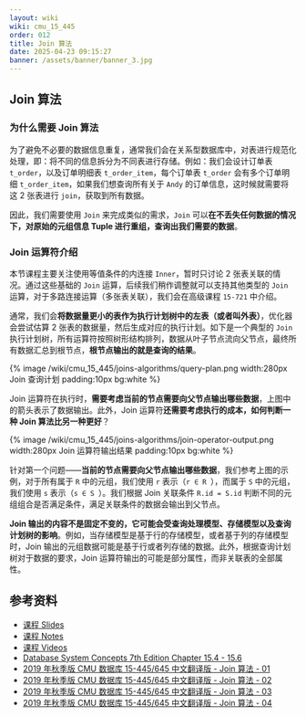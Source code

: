 ```yaml
---
layout: wiki
wiki: cmu_15_445
order: 012
title: Join 算法
date: 2025-04-23 09:15:27
banner: /assets/banner/banner_3.jpg
---
```


## Join 算法

### 为什么需要 Join 算法

为了避免不必要的数据信息重复，通常我们会在关系型数据库中，对表进行规范化处理，即：将不同的信息拆分为不同表进行存储。例如：我们会设计订单表 `t_order`，以及订单明细表 `t_order_item`，每个订单表 `t_order` 会有多个订单明细 `t_order_item`，如果我们想查询所有关于 `Andy` 的订单信息，这时候就需要将这 2 张表进行 `join`，获取到所有数据。

因此，我们需要使用 `Join` 来完成类似的需求，`Join` 可以**在不丢失任何数据的情况下，对原始的元组信息 Tuple 进行重组，查询出我们需要的数据**。

### Join 运算符介绍

本节课程主要关注使用等值条件的内连接 `Inner`，暂时只讨论 2 张表关联的情况。通过这些基础的 `Join` 运算，后续我们稍作调整就可以支持其他类型的 `Join` 运算，对于多路连接运算（多张表关联），我们会在高级课程 `15-721` 中介绍。

通常，我们会**将数据量更小的表作为执行计划树中的左表（或者叫外表）**，优化器会尝试估算 2 张表的数据量，然后生成对应的执行计划。如下是一个典型的 `Join` 执行计划树，所有运算符按照树形结构排列，数据从叶子节点流向父节点，最终所有数据汇总到根节点，**根节点输出的就是查询的结果**。

{% image /wiki/cmu_15_445/joins-algorithms/query-plan.png width:280px Join 查询计划 padding:10px bg:white %}

Join 运算符在执行时，**需要考虑当前的节点需要向父节点输出哪些数据**，上图中的箭头表示了数据输出。此外，Join 运算符**还需要考虑执行的成本，如何判断一种 Join 算法比另一种更好**？

{% image /wiki/cmu_15_445/joins-algorithms/join-operator-output.png width:280px Join 运算符输出结果 padding:10px bg:white %}

针对第一个问题——**当前的节点需要向父节点输出哪些数据**，我们参考上图的示例，对于所有属于 `R` 中的元组，我们使用 `r` 表示（`r ∈ R `），而属于 `S` 中的元组，我们使用 `s` 表示（`s ∈ S `）。我们根据 Join 关联条件 `R.id = S.id` 判断不同的元组组合是否满足条件，满足关联条件的数据会输出到父节点。

**Join 输出的内容不是固定不变的，它可能会受查询处理模型、存储模型以及查询计划树的影响**。例如，当存储模型是基于行的存储模型，或者基于列的存储模型时，Join 输出的元组数据可能是基于行或者列存储的数据。此外，根据查询计划树对于数据的要求，Join 运算符输出的可能是部分属性，而非关联表的全部属性。



## 参考资料

- [课程 Slides](https://15445.courses.cs.cmu.edu/spring2025/slides/12-joins.pdf)
- [课程 Notes](https://15445.courses.cs.cmu.edu/spring2025/notes/12-joins.pdf)
- [课程 Videos](https://www.youtube.com/watch?v=MFazkaZKs1s&list=PLSE8ODhjZXjYDBpQnSymaectKjxCy6BYq&index=13)
- [Database System Concepts 7th Edition Chapter 15.4 - 15.6](https://note.youdao.com/s/3WJhPmHm)
- [2019 年秋季版 CMU 数据库 15-445/645 中文翻译版 - Join 算法 - 01](https://www.simtoco.com/#/albums/video?id=1000233)
- [2019 年秋季版 CMU 数据库 15-445/645 中文翻译版 - Join 算法 - 02](https://www.simtoco.com/#/albums/video?id=1000235)
- [2019 年秋季版 CMU 数据库 15-445/645 中文翻译版 - Join 算法 - 03](https://www.simtoco.com/#/albums/video?id=1000237)
- [2019 年秋季版 CMU 数据库 15-445/645 中文翻译版 - Join 算法 - 04](https://www.simtoco.com/#/albums/video?id=1000239)